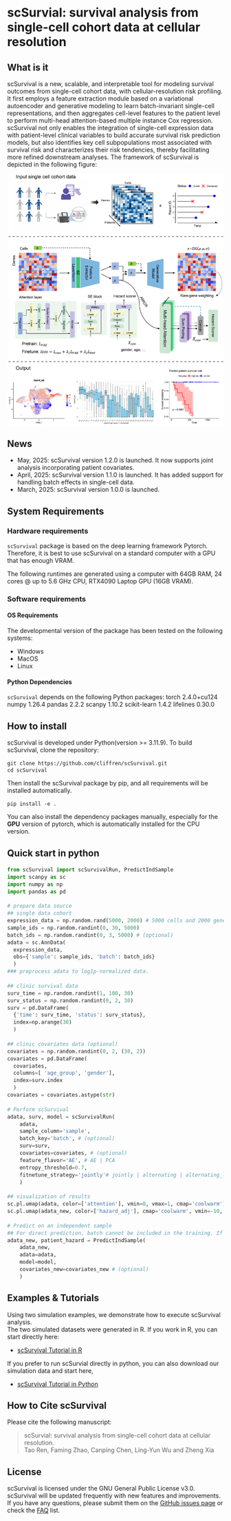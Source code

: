 # scSurvial: survival analysis from single-cell cohort data at cellular resolution
## What is it

scSurvival is a new, scalable, and interpretable tool for modeling survival outcomes from single-cell cohort data, with cellular-resolution risk profiling. It first employs a feature extraction module based on a variational autoencoder and generative modeling to learn batch-invariant single-cell representations, and then aggregates cell-level features to the patient level to perform multi-head attention-based multiple instance Cox regression. scSurvival not only enables the integration of single-cell expression data with patient-level clinical variables to build accurate survival risk prediction models, but also identifies key cell subpopulations most associated with survival risk and characterizes their risk tendencies, thereby facilitating more refined downstream analyses. The framework of scSurvival is depicted in the following figure:

<p align="center">
  <img src="./pics/scSurvival_framework.jpg" width = "1000" alt="method" align=center />
</p>

## News 
* May, 2025: scSurvival version 1.2.0 is launched. It now supports joint analysis incorporating patient covariates.
* April, 2025: scSurvival version 1.1.0 is launched. It has added support for handling batch effects in single-cell data.
* March, 2025: scSurvival version 1.0.0 is launched.


## System Requirements
### Hardware requirements
`scSurvival` package is based on the deep learning framework Pytorch. Therefore, it is best to use scSurvival on a standard computer with a GPU that has enough VRAM.

The following runtimes are generated using a computer with 64GB RAM, 24 cores @ up to 5.6 GHz CPU, RTX4090 Laptop GPU (16GB VRAM).

### Software requirements
#### OS Requirements
The developmental version of the package has been tested on the following systems:
+ Windows
+ MacOS
+ Linux 
  
#### Python Dependencies
`scSurvival` depends on the following Python packages:
    torch 2.4.0+cu124
    numpy 1.26.4
    pandas 2.2.2
    scanpy 1.10.2
    scikit-learn 1.4.2
    lifelines 0.30.0

## How to install
scSurvival is developed under Python(version >= 3.11.9). To build scSurvival, clone the repository:

    git clone https://github.com/cliffren/scSurvival.git
    cd scSurvival

Then install the scSurvival package by pip, and all requirements will be installed automatically.

    pip install -e .
You can also install the dependency packages manually, especially for the **GPU** version of pytorch, which is automatically installed for the CPU version. 

## Quick start in python
```python
from scSurvival import scSurvivalRun, PredictIndSample
import scanpy as sc
import numpy as np
import pandas as pd

# prepare data source
## single data cohort
expression_data = np.random.rand(5000, 2000) # 5000 cells and 2000 genes.
sample_ids = np.random.randint(0, 30, 5000)
batch_ids = np.random.randint(0, 3, 5000) # (optional)
adata = sc.AnnData(
  expression_data, 
  obs={'sample': sample_ids, 'batch': batch_ids}
  )
### preprocess adata to log1p-normalized data. 

## clinic survival data
surv_time = np.random.randint(1, 100, 30) 
surv_status = np.random.randint(0, 2, 30)
surv = pd.DataFrame(
  {'time': surv_time, 'status': surv_status}, 
  index=np.arange(30)
  )

## clinic covariates data (optional)
covariates = np.random.randint(0, 2, (30, 2)) 
covariates = pd.DataFrame(
  covariates, 
  columns=[ 'age_group', 'gender'], 
  index=surv.index
  )
covariates = covariates.astype(str)  

# Perform scSurvival
adata, surv, model = scSurvivalRun(
    adata, 
    sample_column='sample',
    batch_key='batch', # (optional)
    surv=surv,
    covariates=covariates, # (optional)
    feature_flavor='AE', # AE | PCA
    entropy_threshold=0.7,
    fitnetune_strategy='jointly'# jointly | alternating | alternating_lightly
    )

## visualization of results
sc.pl.umap(adata, color=['attention'], vmin=0, vmax=1, cmap='coolwarm')
sc.pl.umap(adata_new, color=['hazard_adj'], cmap='coolwarm', vmin=-10, vmax=10)

# Predict on an independent sample
## For direct prediction, batch cannot be included in the training. If there is a batch effect, transfer learning can be performed by putting the test samples into adata for joint training.
adata_new, patient_hazard = PredictIndSample(
    adata_new, 
    adata=adata, 
    model=model, 
    covariates_new=covariates_new # (optional)
    )
```

## Examples & Tutorials
Using two simulation examples, we demonstrate how to execute scSurvival analysis. <br>
The two simulated datasets were generated in R. If you work in R, you can start directly here:

+ [scSurvival Tutorial in R](https://cliffren.github.io/scSurvival/examples/scSurvival_Tutorial_in_R.html)

If you prefer to run scSurvial directly in python, you can also download our simulation data and start here, 
+ [scSurvival Tutorial in Python](https://github.com/cliffren/scSurvival/blob/main/examples/scSurvival_Tutorial_in_Python.ipynb)

## How to Cite scSurvival
Please cite the following manuscript:

>scSurvial: survival analysis from single-cell cohort data at cellular resolution.  <br>
Tao Ren, Faming Zhao, Canping Chen, Ling-Yun Wu and Zheng Xia

## License
scSurvival is licensed under the GNU General Public License v3.0. <br>
scSurvival will be updated frequently with new features and improvements. If you have any questions, please submit them on the [GitHub issues page](https://github.com/cliffren/scSurvival/issues) or check the [FAQ](https://cliffren.github.io/scSurvival/examples/FAQ/scSurvival_FAQ.html) list.



